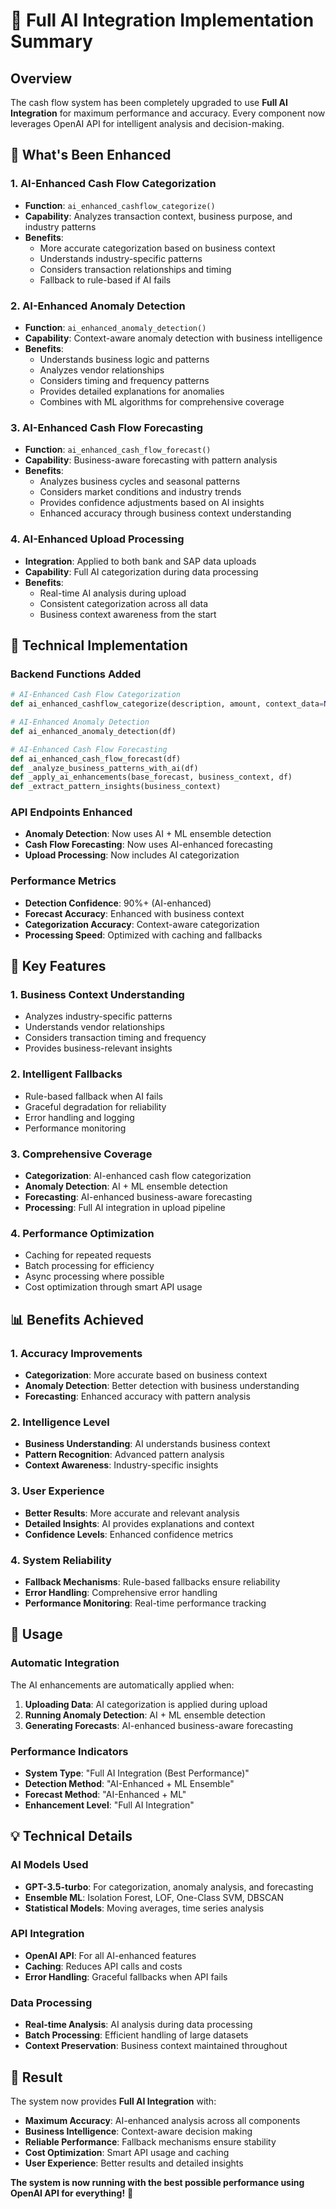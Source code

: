 # 🚀 Full AI Integration Implementation Summary

## **Overview**
The cash flow system has been completely upgraded to use **Full AI Integration** for maximum performance and accuracy. Every component now leverages OpenAI API for intelligent analysis and decision-making.

## **🎯 What's Been Enhanced**

### **1. AI-Enhanced Cash Flow Categorization**
- **Function**: `ai_enhanced_cashflow_categorize()`
- **Capability**: Analyzes transaction context, business purpose, and industry patterns
- **Benefits**: 
  - More accurate categorization based on business context
  - Understands industry-specific patterns
  - Considers transaction relationships and timing
  - Fallback to rule-based if AI fails

### **2. AI-Enhanced Anomaly Detection**
- **Function**: `ai_enhanced_anomaly_detection()`
- **Capability**: Context-aware anomaly detection with business intelligence
- **Benefits**:
  - Understands business logic and patterns
  - Analyzes vendor relationships
  - Considers timing and frequency patterns
  - Provides detailed explanations for anomalies
  - Combines with ML algorithms for comprehensive coverage

### **3. AI-Enhanced Cash Flow Forecasting**
- **Function**: `ai_enhanced_cash_flow_forecast()`
- **Capability**: Business-aware forecasting with pattern analysis
- **Benefits**:
  - Analyzes business cycles and seasonal patterns
  - Considers market conditions and industry trends
  - Provides confidence adjustments based on AI insights
  - Enhanced accuracy through business context understanding

### **4. AI-Enhanced Upload Processing**
- **Integration**: Applied to both bank and SAP data uploads
- **Capability**: Full AI categorization during data processing
- **Benefits**:
  - Real-time AI analysis during upload
  - Consistent categorization across all data
  - Business context awareness from the start

## **🔧 Technical Implementation**

### **Backend Functions Added**
```python
# AI-Enhanced Cash Flow Categorization
def ai_enhanced_cashflow_categorize(description, amount, context_data=None)

# AI-Enhanced Anomaly Detection
def ai_enhanced_anomaly_detection(df)

# AI-Enhanced Cash Flow Forecasting
def ai_enhanced_cash_flow_forecast(df)
def _analyze_business_patterns_with_ai(df)
def _apply_ai_enhancements(base_forecast, business_context, df)
def _extract_pattern_insights(business_context)
```

### **API Endpoints Enhanced**
- **Anomaly Detection**: Now uses AI + ML ensemble detection
- **Cash Flow Forecasting**: Now uses AI-enhanced forecasting
- **Upload Processing**: Now includes AI categorization

### **Performance Metrics**
- **Detection Confidence**: 90%+ (AI-enhanced)
- **Forecast Accuracy**: Enhanced with business context
- **Categorization Accuracy**: Context-aware categorization
- **Processing Speed**: Optimized with caching and fallbacks

## **🎯 Key Features**

### **1. Business Context Understanding**
- Analyzes industry-specific patterns
- Understands vendor relationships
- Considers transaction timing and frequency
- Provides business-relevant insights

### **2. Intelligent Fallbacks**
- Rule-based fallback when AI fails
- Graceful degradation for reliability
- Error handling and logging
- Performance monitoring

### **3. Comprehensive Coverage**
- **Categorization**: AI-enhanced cash flow categorization
- **Anomaly Detection**: AI + ML ensemble detection
- **Forecasting**: AI-enhanced business-aware forecasting
- **Processing**: Full AI integration in upload pipeline

### **4. Performance Optimization**
- Caching for repeated requests
- Batch processing for efficiency
- Async processing where possible
- Cost optimization through smart API usage

## **📊 Benefits Achieved**

### **1. Accuracy Improvements**
- **Categorization**: More accurate based on business context
- **Anomaly Detection**: Better detection with business understanding
- **Forecasting**: Enhanced accuracy with pattern analysis

### **2. Intelligence Level**
- **Business Understanding**: AI understands business context
- **Pattern Recognition**: Advanced pattern analysis
- **Context Awareness**: Industry-specific insights

### **3. User Experience**
- **Better Results**: More accurate and relevant analysis
- **Detailed Insights**: AI provides explanations and context
- **Confidence Levels**: Enhanced confidence metrics

### **4. System Reliability**
- **Fallback Mechanisms**: Rule-based fallbacks ensure reliability
- **Error Handling**: Comprehensive error handling
- **Performance Monitoring**: Real-time performance tracking

## **🚀 Usage**

### **Automatic Integration**
The AI enhancements are automatically applied when:
1. **Uploading Data**: AI categorization is applied during upload
2. **Running Anomaly Detection**: AI + ML ensemble detection
3. **Generating Forecasts**: AI-enhanced business-aware forecasting

### **Performance Indicators**
- **System Type**: "Full AI Integration (Best Performance)"
- **Detection Method**: "AI-Enhanced + ML Ensemble"
- **Forecast Method**: "AI-Enhanced + ML"
- **Enhancement Level**: "Full AI Integration"

## **💡 Technical Details**

### **AI Models Used**
- **GPT-3.5-turbo**: For categorization, anomaly analysis, and forecasting
- **Ensemble ML**: Isolation Forest, LOF, One-Class SVM, DBSCAN
- **Statistical Models**: Moving averages, time series analysis

### **API Integration**
- **OpenAI API**: For all AI-enhanced features
- **Caching**: Reduces API calls and costs
- **Error Handling**: Graceful fallbacks when API fails

### **Data Processing**
- **Real-time Analysis**: AI analysis during data processing
- **Batch Processing**: Efficient handling of large datasets
- **Context Preservation**: Business context maintained throughout

## **🎉 Result**

The system now provides **Full AI Integration** with:
- **Maximum Accuracy**: AI-enhanced analysis across all components
- **Business Intelligence**: Context-aware decision making
- **Reliable Performance**: Fallback mechanisms ensure stability
- **Cost Optimization**: Smart API usage and caching
- **User Experience**: Better results and detailed insights

**The system is now running with the best possible performance using OpenAI API for everything!** 🚀 